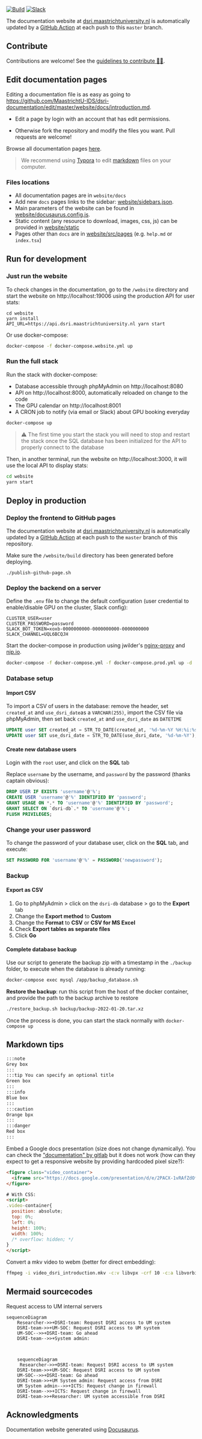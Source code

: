 [![Build](https://github.com/MaastrichtU-IDS/dsri-documentation/workflows/Publish%20to%20GitHub%20Pages/badge.svg)](https://github.com/MaastrichtU-IDS/dsri-documentation/actions?query=workflow%3A%22Publish+to+GitHub+Pages%22) [![Slack](https://img.shields.io/badge/Chat%20on-Slack-blueviolet)](https://dsri.slack.com)

The documentation website at [dsri.maastrichtuniversity.nl](https://dsri.maastrichtuniversity.nl/) is automatically updated by a [GitHub Action](/actions) at each push to this `master` branch.

## Contribute

Contributions are welcome! See the [guidelines to contribute 👨‍💻](https://dsri.maastrichtuniversity.nl/contributing).

## Edit documentation pages

Editing a documentation file is as easy as going to https://github.com/MaastrichtU-IDS/dsri-documentation/edit/master/website/docs/introduction.md.

* Edit a page by login with an account that has edit permissions.

* Otherwise fork the repository and modify the files you want. Pull requests are welcome!

Browse all documentation pages [here](https://github.com/MaastrichtU-IDS/dsri-documentation/tree/master/website/docs).

> We recommend using [Typora](https://typora.io/) to edit [markdown](https://github.com/adam-p/markdown-here/wiki/Markdown-Cheatsheet) files on your computer.

### Files locations

- All documentation pages are in `website/docs`
- Add new `docs` pages links to the sidebar: [website/sidebars.json](https://github.com/MaastrichtU-IDS/d2s-docs/blob/master/website/sidebars.json).
- Main parameters of the website can be found in [website/docusaurus.config.js](https://github.com/MaastrichtU-IDS/d2s-docs/blob/master/website/docusaurus.config.js).
- Static content (any resource to download, images, css, js) can be provided in [website/static](https://github.com/MaastrichtU-IDS/d2s-docs/tree/master/website/static)
- Pages other than `docs` are in [website/src/pages](https://github.com/MaastrichtU-IDS/d2s-docs/tree/master/website/src/pages) (e.g. `help.md` or `index.tsx`)

## Run for development

### Just run the website

To check changes in the documentation, go to the `/website` directory and start the website on http://localhost:19006 using the production API for user stats:

```shell
cd website
yarn install
API_URL=https://api.dsri.maastrichtuniversity.nl yarn start
```

Or use docker-compose:

```bash
docker-compose -f docker-compose.website.yml up 
```

### Run the full stack

Run the stack with docker-compose:

* Database accessible through phpMyAdmin on http://localhost:8080
* API on http://localhost:8000, automatically reloaded on change to the code
* The GPU calendar on http://localhost:8001
* A CRON job to notify (via email or Slack) about GPU booking everyday

```bash
docker-compose up
```

> ⚠️ The first time you start the stack you will need to stop and restart the stack once the SQL database has been initialized for the API to properly connect to the database

Then, in another terminal, run the website on http://localhost:3000, it will use the local API to display stats:

```bash
cd website
yarn start
```

## Deploy in production

### Deploy the frontend to GitHub pages

The documentation website at [dsri.maastrichtuniversity.nl](https://dsri.maastrichtuniversity.nl/) is automatically updated by a [GitHub Action](https://github.com/MaastrichtU-IDS/dsri-documentation/blob/master/actions) at each push to the `master` branch of this repository.

Make sure the `/website/build` directory has been generated before deploying.

```shell
./publish-github-page.sh
```

### Deploy the backend on a server

Define the `.env` file to change the default configuration (user credential to enable/disable GPU on the cluster, Slack config):

```
CLUSTER_USER=user
CLUSTER_PASSWORD=password
SLACK_BOT_TOKEN=xoxb-0000000000-0000000000-0000000000
SLACK_CHANNEL=UQL6BCQJH
```

Start the docker-compose in production using jwilder's [nginx-proxy](https://github.com/jwilder/nginx-proxy) and [nip.io](https://nip.io/).

```bash
docker-compose -f docker-compose.yml -f docker-compose.prod.yml up -d
```

### Database setup

#### Import CSV

To import a CSV of users in the database: remove the header, set `created_at` and `use_dsri_date`as a `VARCHAR(255)`, import the CSV file via phpMyAdmin, then set back `created_at` and `use_dsri_date` as `DATETIME`

```sql
UPDATE user SET created_at = STR_TO_DATE(created_at, '%d-%m-%Y %H:%i:%s');
UPDATE user SET use_dsri_date = STR_TO_DATE(use_dsri_date, '%d-%m-%Y');
```

#### Create new database users

Login with the `root` user, and click on the **SQL** tab

Replace `username` by the username, and `password` by the password (thanks captain obvious):

```sql
DROP USER IF EXISTS 'username'@'%';
CREATE USER 'username'@'%' IDENTIFIED BY 'password';
GRANT USAGE ON *.* TO 'username'@'%' IDENTIFIED BY 'password';
GRANT SELECT ON `dsri-db`.* TO 'username'@'%';
FLUSH PRIVILEGES;
```

### Change your user password

To change the password of your database user, click on the **SQL** tab, and execute:

```sql
SET PASSWORD FOR 'username'@'%' = PASSWORD('newpassword');
```

### Backup

#### Export as CSV

1. Go to phpMyAdmin > click on the `dsri-db` database > go to the **Export** tab
2. Change the **Export method** to **Custom**
3. Change the **Format** to **CSV** or **CSV for MS Excel**
4. Check **Export tables as separate files**
4. Click **Go**

#### Complete database backup

Use our script to generate the backup zip with a timestamp in the `./backup` folder, to execute when the database is already running:

```bash
docker-compose exec mysql /app/backup_database.sh
```

**Restore the backup**: run this script from the host of the docker container, and provide the path to the backup archive to restore

```bash
./restore_backup.sh backup/backup-2022-01-20.tar.xz
```

Once the process is done, you can start the stack normally with `docker-compose up`

## Markdown tips

```markdown
:::note
Grey box
:::
:::tip You can specify an optional title
Green box
:::
:::info
Blue box
:::
:::caution
Orange bpx
:::
:::danger
Red box
:::
```

Embed a Google docs presentation (size does not change dynamically). You can check the ["documentation" by gitlab](https://about.gitlab.com/handbook/markdown-guide/#google-slides) but it does not work (how can they expect to get a responsive website by providing hardcoded pixel size?):

```html
<figure class="video_container">
  <iframe src="https://docs.google.com/presentation/d/e/2PACX-1vRAfZdOfGt761tIAj2e35OYrOL4uIKWiAQB15MXvsqso3XJ5Mr3-W4dOa9KjDTZpi1LE_D2CU1F5Thy/embed?start=false&loop=false&delayms=15000" frameborder="0" width="960" height="569" allowfullscreen="true" mozallowfullscreen="true" webkitallowfullscreen="true"></iframe>
</figure>

# With CSS:
<script>
.video-container{
  position: absolute;
  top: 0%;
  left: 0%;
  height: 100%;
  width: 100%;
  /* overflow: hidden; */
}
</script>
```

Convert a mkv video to webm (better for direct embedding):

```bash
ffmpeg -i video_dsri_introduction.mkv -c:v libvpx -crf 10 -c:a libvorbis video_dsri_introduction.webm
```

## Mermaid sourcecodes

Request access to UM internal servers

```
sequenceDiagram
    Researcher->>+DSRI-team: Request DSRI access to UM system
    DSRI-team->>+UM-SOC: Request DSRI access to UM system
    UM-SOC-->>+DSRI-team: Go ahead
    DSRI-team-->>+System admin:



    sequenceDiagram
     Researcher->>+DSRI-team: Request DSRI access to UM system
    DSRI-team->>+UM-SOC: Request DSRI access to UM system
    UM-SOC-->>+DSRI-team: Go ahead
    DSRI-team->>+UM System admin: Request access from DSRI
    UM System admin-->>+ICTS: Request change in firewall
    DSRI-team-->>+ICTS: Request change in firewall
    DSRI-team->>+Researcher: UM system accessible from DSRI
```

## Acknowledgments

Documentation website generated using [Docusaurus](https://docusaurus.io/).